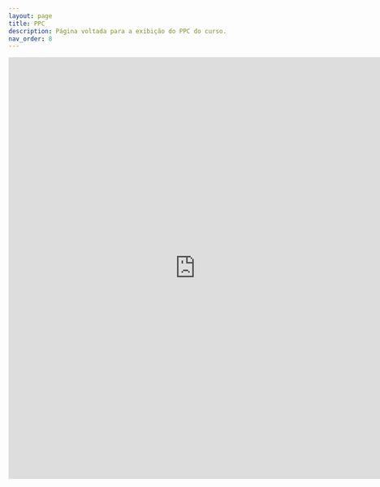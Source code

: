 ```yaml
---
layout: page
title: PPC
description: Página voltada para a exibição do PPC do curso.
nav_order: 8
---
```


<iframe src="https://docs.google.com/gview?url=https://organizadorif.github.io/CBIO5/assets/pdfs/ppc.pdf&embedded=true" style="width:735px; height:830px;" frameborder="0">Carregando...</iframe>
